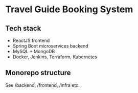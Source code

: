 # Travel Guide Booking System

## Tech stack
- ReactJS frontend
- Spring Boot microservices backend
- MySQL + MongoDB
- Docker, Jenkins, Terraform, Kubernetes

## Monorepo structure
See /backend, /frontend, /infra etc.
